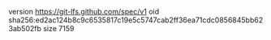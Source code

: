 version https://git-lfs.github.com/spec/v1
oid sha256:ed2ac124b8c9c6535817c19e5c5747cab2ff36ea71cdc0856845bb623ab502fb
size 7159
